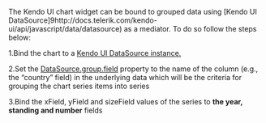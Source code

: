 The Kendo UI chart widget can be bound to grouped data using [Kendo UI DataSource]9http://docs.telerik.com/kendo-ui/api/javascript/data/datasource) as a mediator. To do so follow the steps below:

1.Bind the chart to a [Kendo UI DataSource instance.](http://docs.telerik.com/KENDO-UI/api/javascript/dataviz/ui/chart#configuration-dataSource)

2.Set the [DataSource.group.field](http://docs.telerik.com/KENDO-UI/api/javascript/dataviz/ui/chart#configuration-dataSource) property to the name of the column (e.g., the “country” field) in the underlying data which will be the criteria for grouping the chart series items into series

3.Bind the xField, yField and sizeField values of the series to **the year, standing and number** fields
